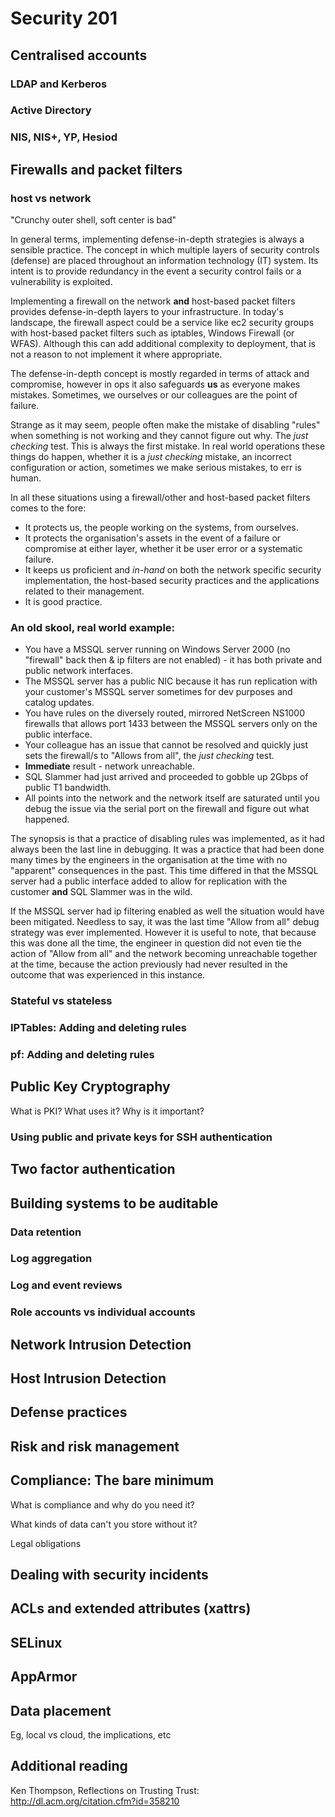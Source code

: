 # Security 201

## Centralised accounts

### LDAP and Kerberos

### Active Directory

### NIS, NIS+, YP, Hesiod

## Firewalls and packet filters

### host vs network

"Crunchy outer shell, soft center is bad"

In general terms, implementing defense-in-depth strategies is always a
sensible practice. The concept in which multiple layers of security
controls (defense) are placed throughout an information technology (IT)
system. Its intent is to provide redundancy in the event a security
control fails or a vulnerability is exploited.

Implementing a firewall on the network **and** host-based packet filters
provides defense-in-depth layers to your infrastructure. In today's
landscape, the firewall aspect could be a service like ec2 security
groups with host-based packet filters such as iptables, Windows Firewall
(or WFAS). Although this can add additional complexity to deployment,
that is not a reason to not implement it where appropriate.

The defense-in-depth concept is mostly regarded in terms of attack and
compromise, however in ops it also safeguards **us** as everyone makes
mistakes. Sometimes, we ourselves or our colleagues are the point of
failure.

Strange as it may seem, people often make the mistake of disabling
"rules" when something is not working and they cannot figure out why.
The *just checking* test. This is always the first mistake. In real
world operations these things do happen, whether it is a *just checking*
mistake, an incorrect configuration or action, sometimes we make serious
mistakes, to err is human.

In all these situations using a firewall/other and host-based packet
filters comes to the fore:

  - It protects us, the people working on the systems, from ourselves.
  - It protects the organisation's assets in the event of a failure or
    compromise at either layer, whether it be user error or a systematic
    failure.
  - It keeps us proficient and *in-hand* on both the network specific
    security implementation, the host-based security practices and the
    applications related to their management.
  - It is good practice.

### An old skool, real world example:

  - You have a MSSQL server running on Windows Server 2000 (no
    "firewall" back then & ip filters are not enabled) - it has both
    private and public network interfaces.
  - The MSSQL server has a public NIC because it has run replication
    with your customer's MSSQL server sometimes for dev purposes and
    catalog updates.
  - You have rules on the diversely routed, mirrored NetScreen NS1000
    firewalls that allows port 1433 between the MSSQL servers only on
    the public interface.
  - Your colleague has an issue that cannot be resolved and quickly just
    sets the firewall/s to "Allows from all", the *just checking* test.
  - **Immediate** result - network unreachable.
  - SQL Slammer had just arrived and proceeded to gobble up 2Gbps of
    public T1 bandwidth.
  - All points into the network and the network itself are saturated
    until you debug the issue via the serial port on the firewall and
    figure out what happened.

The synopsis is that a practice of disabling rules was implemented, as
it had always been the last line in debugging. It was a practice that
had been done many times by the engineers in the organisation at the
time with no "apparent" consequences in the past. This time differed in
that the MSSQL server had a public interface added to allow for
replication with the customer **and** SQL Slammer was in the wild.

If the MSSQL server had ip filtering enabled as well the situation would
have been mitigated. Needless to say, it was the last time "Allow from
all" debug strategy was ever implemented. However it is useful to note,
that because this was done all the time, the engineer in question did
not even tie the action of "Allow from all" and the network becoming
unreachable together at the time, because the action previously had
never resulted in the outcome that was experienced in this instance.

### Stateful vs stateless

### IPTables: Adding and deleting rules

### pf: Adding and deleting rules

## Public Key Cryptography

<div class="todo">

What is PKI? What uses it? Why is it important?

</div>

### Using public and private keys for SSH authentication

## Two factor authentication

## Building systems to be auditable

### Data retention

### Log aggregation

### Log and event reviews

### Role accounts vs individual accounts

## Network Intrusion Detection

## Host Intrusion Detection

## Defense practices

## Risk and risk management

## Compliance: The bare minimum

What is compliance and why do you need it?

What kinds of data can't you store without it?

Legal obligations

## Dealing with security incidents

## ACLs and extended attributes (xattrs)

## SELinux

## AppArmor

## Data placement

Eg, local vs cloud, the implications, etc

## Additional reading

Ken Thompson, Reflections on Trusting Trust:
<http://dl.acm.org/citation.cfm?id=358210>
